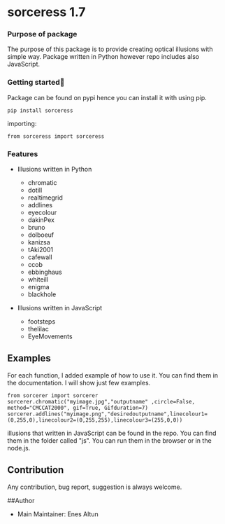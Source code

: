 # sorceress 1.7

### Purpose of package

The purpose of this package is to provide creating optical illusions with simple way. Package written in Python however repo includes also JavaScript.

### Getting started🚀️

Package can be found on pypi hence you can install it with using pip.

```
pip install sorceress
```
importing:

```
from sorceress import sorceress
```

### Features

+ Illusions written in Python      
  - chromatic                    
  - dotill                        
  - realtimegrid                  
  - addlines
  - eyecolour
  - dakinPex
  - bruno
  - dolboeuf
  - kanizsa
  - tAki2001
  - cafewall
  - ccob
  - ebbinghaus
  - whiteill
  - enigma
  - blackhole

+ Illusions written in JavaScript
  - footsteps
  - thelilac
  - EyeMovements
## Examples

For each function, I added example of how to use it. You can find them in the documentation. I will show just few examples.

```
from sorcerer import sorcerer
sorcerer.chromatic("myimage.jpg","outputname" ,circle=False, method="CMCCAT2000", gif=True, Gifduration=7)
sorcerer.addlines("myimage.png","desiredoutputname",linecolour1=(0,255,0),linecolour2=(0,255,255),linecolour3=(255,0,0))
```


illusions that written in JavaScript can be found in the repo. You can find them in the folder called "js". You can run them in the browser or in the node.js.



## Contribution

Any contribution, bug report, suggestion is always welcome.

##Author
+ Main Maintainer: Enes Altun

